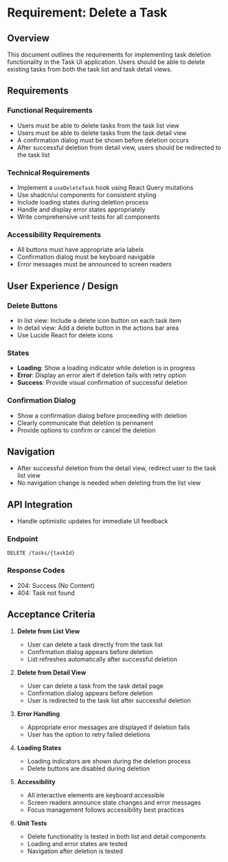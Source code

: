 # Requirement: Delete a Task

## Overview

This document outlines the requirements for implementing task deletion functionality in the Task UI application. Users should be able to delete existing tasks from both the task list and task detail views.

## Requirements

### Functional Requirements

- Users must be able to delete tasks from the task list view
- Users must be able to delete tasks from the task detail view
- A confirmation dialog must be shown before deletion occurs
- After successful deletion from detail view, users should be redirected to the task list

### Technical Requirements

- Implement a `useDeleteTask` hook using React Query mutations
- Use shadcn/ui components for consistent styling
- Include loading states during deletion process
- Handle and display error states appropriately
- Write comprehensive unit tests for all components

### Accessibility Requirements

- All buttons must have appropriate aria labels
- Confirmation dialog must be keyboard navigable
- Error messages must be announced to screen readers

## User Experience / Design

### Delete Buttons

- In list view: Include a delete icon button on each task item
- In detail view: Add a delete button in the actions bar area
- Use Lucide React for delete icons

### States

- **Loading**: Show a loading indicator while deletion is in progress
- **Error**: Display an error alert if deletion fails with retry option
- **Success**: Provide visual confirmation of successful deletion

### Confirmation Dialog

- Show a confirmation dialog before proceeding with deletion
- Clearly communicate that deletion is permanent
- Provide options to confirm or cancel the deletion

## Navigation

- After successful deletion from the detail view, redirect user to the task list view
- No navigation change is needed when deleting from the list view

## API Integration

- Handle optimistic updates for immediate UI feedback

### Endpoint

```
DELETE /tasks/{taskId}
```

### Response Codes

- 204: Success (No Content)
- 404: Task not found

## Acceptance Criteria

1. **Delete from List View**

   - User can delete a task directly from the task list
   - Confirmation dialog appears before deletion
   - List refreshes automatically after successful deletion

2. **Delete from Detail View**

   - User can delete a task from the task detail page
   - Confirmation dialog appears before deletion
   - User is redirected to the task list after successful deletion

3. **Error Handling**

   - Appropriate error messages are displayed if deletion fails
   - User has the option to retry failed deletions

4. **Loading States**

   - Loading indicators are shown during the deletion process
   - Delete buttons are disabled during deletion

5. **Accessibility**

   - All interactive elements are keyboard accessible
   - Screen readers announce state changes and error messages
   - Focus management follows accessibility best practices

6. **Unit Tests**
   - Delete functionality is tested in both list and detail components
   - Loading and error states are tested
   - Navigation after deletion is tested
